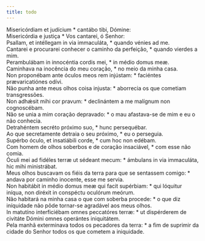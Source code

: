 ```yaml
---
title: todo
---
```

<div class="dropcap text-justify">Misericórdiam et judícium * cantábo tibi, Dómine:</div>
<div class="dropcap text-justify">Misericórdia e justiça * Vos cantarei, ó Senhor:</div>
<div class="text-justify">Psallam, et intéllegam in via immaculáta, * quando vénies ad me.</div>
<div class="text-justify">Cantarei e procurarei conhecer o caminho da perfeição, * quando vierdes a mim.</div>
<div class="text-justify">Perambulábam in innocéntia cordis mei, * in médio domus meæ.</div>
<div class="text-justify">Caminhava na inocência do meu coração, * no meio da minha casa.</div>
<div class="text-justify">Non proponébam ante óculos meos rem injústam: * faciéntes prævaricatiónes odívi.</div>
<div class="text-justify">Não punha ante meus olhos coisa injusta: * aborrecia os que cometiam transgressões.</div>
<div class="text-justify">Non adhǽsit mihi cor pravum: * declinántem a me malígnum non cognoscébam.</div>
<div class="text-justify">Não se unia a mim coração depravado: * o mau afastava-se de mim e eu o não conhecia.</div>
<div class="text-justify">Detrahéntem secréto próximo suo, * hunc persequébar.</div>
<div class="text-justify">Ao que secretamente detraia o seu próximo, * eu o perseguia.</div>
<div class="text-justify">Supérbo óculo, et insatiábili corde, * cum hoc non edébam.</div>
<div class="text-justify">Com homem de olhos soberbos e de coração insaciável, * com esse não comia.</div>
<div class="text-justify">Óculi mei ad fidéles terræ ut sédeant mecum: * ámbulans in via immaculáta, hic mihi ministrábat.</div>
<div class="text-justify">Meus olhos buscavam os fiéis da terra para que se sentassem comigo: * andava por caminho inocente, esse me servia.</div>
<div class="text-justify">Non habitábit in médio domus meæ qui facit supérbiam: * qui lóquitur iníqua, non diréxit in conspéctu oculórum meórum.</div>
<div class="text-justify">Não habitará na minha casa o que com soberba procede: * o que diz iníquidade não pôde tornar-se agradável aos meus olhos.</div>
<div class="text-justify">In matutíno interficiébam omnes peccatóres terræ: * ut dispérderem de civitáte Dómini omnes operántes iniquitátem.</div>
<div class="text-justify">Pela manhã exterminava todos os pecadores da terra: * a fim de suprimir da cidade do Senhor todos os que cometem a iniquidade.</div>

